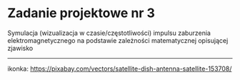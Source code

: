 # Zadanie projektowe nr 3
Symulacja (wizualizacja w czasie/częstotliwości) impulsu zaburzenia elektromagnetycznego na podstawie zależności matematycznej opisującej zjawisko

---

ikonka: https://pixabay.com/vectors/satellite-dish-antenna-satellite-153708/

